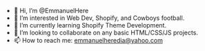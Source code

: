 - 👋 Hi, I’m @EmmanuelHere
- 👀 I’m interested in Web Dev, Shopify, and Cowboys football.
- 🌱 I’m currently learning Shopify Theme Development.
- 💞️ I’m looking to collaborate on any basic HTML/CSS/JS projects.
- 📫 How to reach me: emmanuelheredia@yahoo.com

<!---
EmmanuelHere/EmmanuelHere is a ✨ special ✨ repository because its `README.md` (this file) appears on your GitHub profile.
You can click the Preview link to take a look at your changes.
--->

